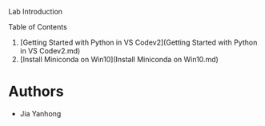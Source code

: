 Lab Introduction

Table of Contents

1. [Getting Started with Python in VS Codev2](Getting Started with Python in VS Codev2.md)
2. [Install Miniconda on Win10](Install Miniconda on Win10.md)

# Authors

- Jia Yanhong
